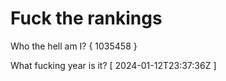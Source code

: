 # Fuck the rankings

Who the hell am I?
{ 1035458 }

What fucking year is it?
[ 2024-01-12T23:37:36Z ]
